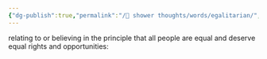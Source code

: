 ```yaml
---
{"dg-publish":true,"permalink":"/🚿 shower thoughts/words/egalitarian/","tags":["word"],"created":"2024-07-18T12:06:25.000-05:00","updated":"2024-07-18T12:06:25.000-05:00"}
---
```


relating to or believing in the principle that all people are equal and deserve equal rights and opportunities: